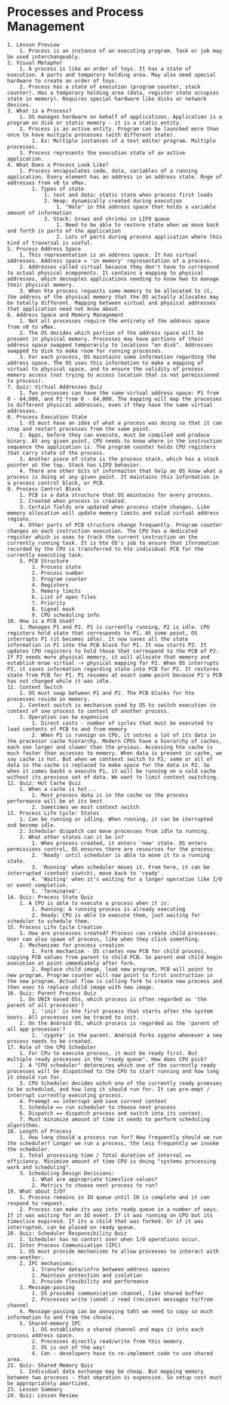 # Processes and Process Management

    1. Lesson Preview
        1. Process is an instance of an executing program. Task or job may be used interchangeably.
    2. Visual Metaphor
        1. A process is like an order of toys. It has a state of execution. A parts and temporary holding area. May also need special hardware to create an order of toys.
        2. Process has a state of execution (program counter, stack counter). Has a temporary holding area (data, register state occupies state in memory). Requires special hardware like disks or network devices.
    3. What is a Process?
        1. OS manages hardware on behalf of applications. Application is a program on disk or static memory - it is a static entity.
        2. Process is an active entity. Program can be launched more than once to have multiple processes (with different state).
            1. Ex: Multiple instances of a text editor program. Multiple processes.
        3. Process represents the execution state of an active application.
    4. What Does a Process Look Like?
        1. Process encapsulates code, data, variables of a running application. Every element has an address in an address state. Rnge of addresses from v0 to vMax.
            1. Types of state
                1. text and data: static state when process first loads
                2. Heap: dynamically created during execution
                    1. "Hole" in the address space that holds a variable amount of information
                3. Stack: Grows and shrinks in LIFO queue
                    1. Need to be able to restore state when we move back and forth in parts of the application
                    2. Lots of parts during process application where this kind of traversal is useful.
    5. Process Address Space
        1. This representation is an address space. It has virtual addresses. Address space = 'in memory' representation of a process.
        2. Addresses called virtual because they don't have to correspond to actual physical ocmponents. It contains a mapping to physical addresses, which decouples applications needing to know hwo to manage their physical memory.
        3. When hte process requests some memory to be allocated to it, the address of the physical memory that the OS actually allocates may be totally different. Mapping between virtual and physical addresses that application need not know about.
    6. Address Space and Memory Management
        1. Not all processes require the entirety of the address space from v0 to vMax.
        2. The OS decides which portion of the address space will be present in physical memory. Processes may have portions of their address space swapped temporarily to locations "on disk". Addresses swapped to disk to make room for running processes.
        3. For each process, OS maintains some information regarding the address space. The OS uses this information to make a mapping of virtual to physical space, and to ensure the validity of process memory access (not trying to access location that is not permissioned to process).
    7. Quiz: Virtual Addresses Quiz
        1. Two processes can have the same virtual address space: P1 from 0 - 64,000, and P2 from 0 - 64,000. The mapping will map the processes to different physical addresses, even if they have the same virtual addresses.
    8. Process Execution State
        1. OS must have an idea of what a process was doing so that it can stop and restart processes from the same point.
        2. Apps, before they can execute, must be compiled and produce binary. At any given point, CPU needs to know where in the instruction sequence the application is. The program counter holds CPU registers that carry state of the process.
        3. Another piece of state is the process stack, which has a stack pointer at the top. Stack has LIFO behavior.
        4. There are other bits of informaiton that help an OS know what a process is doing at any given point. It maintains this information in a process control block, or PCB.
    9. Process Control Block
        1. PCB is a data structure that OS maintains for every process.
        2. Created when process is created.
        3. Certain fields are updated when process state changes. Like memory allocation will update memory limits and valid virtual address regions.
        4. Other parts of PCB structure change frequently. Program counter changes on each instruction execution. The CPU has a dedicated register which is uses to track the current instruction on the currently running task. It is hte OS's job to ensure that ifnromation recorded by the CPU is transferred to hte individual PCB for the currently executing task.
        5. PCB Structure
            1. Process state
            2. Process number
            3. Program counter
            4. Registers
            5. Memory limits
            6. List of open files
            7. Priority
            8. Signal mask
            9. CPU scheduling info
    10. How is a PCB Used?
        1. Manages P1 and P2. P1 is currently running, P2 is idle. CPU registers hold state that corresponds to P1. At some point, OS interrupts P1 (it becomes idle). It now saves all the state information in P1 into the PCB block for P1. It now starts P2. It updates CPU registers to hold those that correspond to the PCB of P2. If P2 needs more physical memory, it will allocate that memory and establish mroe virtual -> physical mapping for P2. When OS interrupts P2, it saves information regarding state into PCB for P2. It restores state from PCB for P1. P1 resumes at exact same point because P1's PCB has not changed while it was idle.
    11. Context Switch
        1. OS must swap between P1 and P2. The PCB blocks for hte processes reside in memory.
        2. Context switch is mechanism used by OS to switch execution in context of one process to context of another process.
        3. Operation can be expensive
            1. Direct costs - number of cycles that must be executed to load contents of PCB to and from memory
            2. When P1 is runnign on CPU, it sotres a lot of its data in the processor cache hierarchy. Modern CPUs have a hierarchy of caches, each one larger and slower than the prvious. Accessing hte cache is much faster than accesses to memory. When data is present in cache, we say cache is hot. But when we contexxt switch to P2, some or all of data in the cache is replaced to make space for the data in P2. So when it comes backt o execute P1, it will be running on a cold cache without its previous set of data. We want to limit context switching.
    12. Quiz: Hot Cache Quiz
        1. When a cache is hot...
            1. Most process data is in the cache so the process performance will be at its best
            2. Sometimes we must context switch
    13. Process Life Cycle: States
        1. Can be running or idling. When running, it can be iterrupted and become idle.
        2. Scheduler dispatch can move processes from idle to running.
        3. What other states can it be in?
            1. When process created, it enters 'new' state. OS enters permissions control, OS ensures there are resources for the process.
            2. 'Ready' until scheduler is able to move it to a running state.
            3. 'Running' when scheduler moves it. From here, it can be interrupted (context siwtch), move back to 'ready'.
            4. 'Waiting' when it's waiting for a longer operation like I/O or event completion.
            5. 'Terminated'.
    14. Quiz: Process State Quiz
        1. A CPU is able to execute a process when it is:
            1. Running: A running process is already executing
            2. Ready: CPU is able to execute them, just waiting for scheduler to schedule them.
    15. Process Life Cycle Creation
        1. How are processes created? Process can create child processes. User can also spawn of process, like when they click something.
        2. Mechanisms for process creation
            1. Fork mechanism - OS craetes new PCB for child process, copying PCB values from parent to child PCB. So parent and child begin execution at point immediately after fork.
            2. Replace child image, load new program, PCB will point to new program. Program counter will now point to first instruction in the new program. Actual flow is calling fork to create new process and then exec to replace child image with new image.
    16. Quiz: Parent Process Quiz
        1. On UNIX based OSs, which process is often regarded as 'the parent of all processes'?
            1. 'init' is hte first process that starts after the system boots. All processes can be traced to init.
        2. On the Android OS, which process is regarded as the 'parent of all app processes'?
            1. 'zygote' is the parent. Android forks zygote whenever a new process needs to be created.
    17. Role of the CPU Scheduler
        1. For CPu to execute process, it must be ready first. But multiple ready processes in the "ready queue". How does CPU pick?
        2. A "CPU scheduler" determines which one of the currently ready processes will be dispatched to the CPU to start running and how long it should run for.
        3. CPU Scheduler decides wihch one of the currently ready proesses to be scheduled, and how long it should run for. It can pre-empt / interrupt currently executing process.
        4. Preempt == interrupt and save current context
        5. Schedule == run scheduler to choose next process
        6. Dispatch == dispatch process and switch into its context.
        7. Must minimize amount of time it needs to perform scheduling algorithms.
    18. Length of Process
        1. How long should a process run for? How frequently should we run the scheduler? Longer we run a process, the less frequently we invoke the scheduler.
        2. Total processing time / Total duration of interval == efficiency. Minimize amount of time CPU is doing "systems processing work and scheduling".
        3. Scheduling Design Decisions:
            1. What are appropriate timeslice values?
            2. Metrics to choose next process to run?
    19. What about I/O?
        1. Process remains in IO queue until IO is complete and it can respond to request.
        2. Process can make its way into ready queue in a number of ways. If it was waiting for an IO event. If it was running on CPU but its timeslice expiresd. If its a child that was forked. Or if it was interrupted, can be placed on ready queue.
    20. Quiz: Scheduler Responsibility Quiz
        1. Scheduler has no contorl over when I/O operations occur.
    21. Inter Process Communication (IPC)
        1. OS must provide mechanisms to allow processes to interact with one-another.
        2. IPC mechanisms:
            1. Transfer data/infro between address spaces
            2. Maintain protection and isolation
            3. Provide flexibility and performance
        3. Message-passing
            1. OS provides communication channel, like shared buffer
            2. Processes write (send) / read (recieve) messages to/from channel
        4. Message-passing can be annoying taht we need to copy so much information to and from the chnale.
        5. Shared-memory IPC
            1. OS establishes a shared channel and maps it into each process address space.
            2. Processes directly read/write from this memory.
            3. OS is out of the way!
            4. Con - developers have to re-implement code to use shared area.
    22. Quiz: Shared Memory Quiz
        1. Individual data exchange may be cheap. But mapping memory between two proceses - that oepration is expensive. So setup cost must be appropriately amortized.
    23. Lesson Summary
    24. Quiz: Lesson Review
